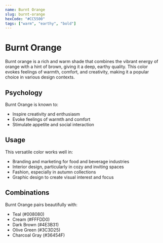 ```yaml
---
name: Burnt Orange
slug: burnt-orange
hexCode: "#CC5500"
tags: ["warm", "earthy", "bold"]
---
```


# Burnt Orange

Burnt orange is a rich and warm shade that combines the vibrant energy of orange with a hint of brown, giving it a deep, earthy quality. This color evokes feelings of warmth, comfort, and creativity, making it a popular choice in various design contexts.

## Psychology

Burnt Orange is known to:
- Inspire creativity and enthusiasm
- Evoke feelings of warmth and comfort
- Stimulate appetite and social interaction

## Usage

This versatile color works well in:
- Branding and marketing for food and beverage industries
- Interior design, particularly in cozy and inviting spaces
- Fashion, especially in autumn collections
- Graphic design to create visual interest and focus

## Combinations

Burnt Orange pairs beautifully with:
- Teal (#008080)
- Cream (#FFFDD0)
- Dark Brown (#4E3B31)
- Olive Green (#3C3D25)
- Charcoal Gray (#36454F)